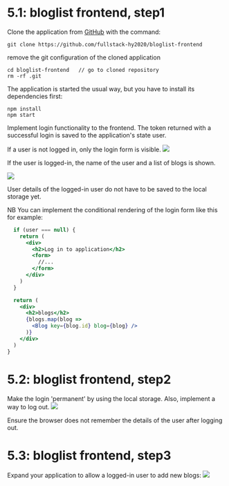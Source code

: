 # 5.1: bloglist frontend, step1
Clone the application from [GitHub](https://github.com/fullstack-hy2020/bloglist-frontend) with the command:
```
git clone https://github.com/fullstack-hy2020/bloglist-frontend
```
remove the git configuration of the cloned application
```
cd bloglist-frontend   // go to cloned repository
rm -rf .git
```
The application is started the usual way, but you have to install its dependencies first:
```
npm install
npm start
```
Implement login functionality to the frontend. The token returned with a successful login is saved to the application's state user.

If a user is not logged in, only the login form is visible.
<img src="https://fullstackopen.com/static/7974958a48f7a4e873550b1b85bd8cbd/5a190/4e.png">

If the user is logged-in, the name of the user and a list of blogs is shown.

<img src="https://fullstackopen.com/static/62a606d23ac2c2c96918567b8a8c7b32/5a190/5e.png">

User details of the logged-in user do not have to be saved to the local storage yet.

NB You can implement the conditional rendering of the login form like this for example:
```jsx
  if (user === null) {
    return (
      <div>
        <h2>Log in to application</h2>
        <form>
          //...
        </form>
      </div>
    )
  }

  return (
    <div>
      <h2>blogs</h2>
      {blogs.map(blog =>
        <Blog key={blog.id} blog={blog} />
      )}
    </div>
  )
}
```
# 5.2: bloglist frontend, step2
Make the login 'permanent' by using the local storage. Also, implement a way to log out.
<img src='https://fullstackopen.com/static/fa111e6eccf20340b5258c12553d2ea6/5a190/6e.png'>

Ensure the browser does not remember the details of the user after logging out.

# 5.3: bloglist frontend, step3
Expand your application to allow a logged-in user to add new blogs:
<img src='https://fullstackopen.com/static/b9f4cf7f481e4f1358be610031afe219/5a190/7e.png'>

